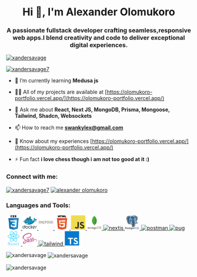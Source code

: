 <h1 align="center">Hi 👋, I'm Alexander Olomukoro</h1>
<h3 align="center">A passionate fullstack developer crafting seamless,responsive web apps.I blend creativity and code to deliver exceptional digital experiences.</h3>

<p align="left"> <a href="https://github.com/ryo-ma/github-profile-trophy"><img src="https://github-profile-trophy.vercel.app/?username=xandersavage" alt="xandersavage" /></a> </p>

<p align="left"> <a href="https://twitter.com/xandersavage7" target="blank"><img src="https://img.shields.io/twitter/follow/xandersavage7?logo=twitter&style=for-the-badge" alt="xandersavage7" /></a> </p>

- 🌱 I’m currently learning **Medusa js**

- 👨‍💻 All of my projects are available at [https://olomukoro-portfolio.vercel.app/](https://olomukoro-portfolio.vercel.app/)

- 💬 Ask me about **React, Next JS, MongoDB, Prisma, Mongoose, Tailwind, Shadcn, Websockets**

- 📫 How to reach me **swankylex@gmail.com**

- 📄 Know about my experiences [https://olomukoro-portfolio.vercel.app/](https://olomukoro-portfolio.vercel.app/)

- ⚡ Fun fact **i love chess though i am not too good at it :)**

<h3 align="left">Connect with me:</h3>
<p align="left">
<a href="https://twitter.com/xandersavage7" target="blank"><img align="center" src="https://raw.githubusercontent.com/rahuldkjain/github-profile-readme-generator/master/src/images/icons/Social/twitter.svg" alt="xandersavage7" height="30" width="40" /></a>
<a href="https://linkedin.com/in/alexander olomukoro" target="blank"><img align="center" src="https://raw.githubusercontent.com/rahuldkjain/github-profile-readme-generator/master/src/images/icons/Social/linked-in-alt.svg" alt="alexander olomukoro" height="30" width="40" /></a>
</p>

<h3 align="left">Languages and Tools:</h3>
<p align="left"> <a href="https://www.w3schools.com/css/" target="_blank" rel="noreferrer"> <img src="https://raw.githubusercontent.com/devicons/devicon/master/icons/css3/css3-original-wordmark.svg" alt="css3" width="40" height="40"/> </a> <a href="https://www.docker.com/" target="_blank" rel="noreferrer"> <img src="https://raw.githubusercontent.com/devicons/devicon/master/icons/docker/docker-original-wordmark.svg" alt="docker" width="40" height="40"/> </a> <a href="https://expressjs.com" target="_blank" rel="noreferrer"> <img src="https://raw.githubusercontent.com/devicons/devicon/master/icons/express/express-original-wordmark.svg" alt="express" width="40" height="40"/> </a> <a href="https://www.w3.org/html/" target="_blank" rel="noreferrer"> <img src="https://raw.githubusercontent.com/devicons/devicon/master/icons/html5/html5-original-wordmark.svg" alt="html5" width="40" height="40"/> </a> <a href="https://developer.mozilla.org/en-US/docs/Web/JavaScript" target="_blank" rel="noreferrer"> <img src="https://raw.githubusercontent.com/devicons/devicon/master/icons/javascript/javascript-original.svg" alt="javascript" width="40" height="40"/> </a> <a href="https://www.mongodb.com/" target="_blank" rel="noreferrer"> <img src="https://raw.githubusercontent.com/devicons/devicon/master/icons/mongodb/mongodb-original-wordmark.svg" alt="mongodb" width="40" height="40"/> </a> <a href="https://nextjs.org/" target="_blank" rel="noreferrer"> <img src="https://cdn.worldvectorlogo.com/logos/nextjs-2.svg" alt="nextjs" width="40" height="40"/> </a> <a href="https://www.postgresql.org" target="_blank" rel="noreferrer"> <img src="https://raw.githubusercontent.com/devicons/devicon/master/icons/postgresql/postgresql-original-wordmark.svg" alt="postgresql" width="40" height="40"/> </a> <a href="https://postman.com" target="_blank" rel="noreferrer"> <img src="https://www.vectorlogo.zone/logos/getpostman/getpostman-icon.svg" alt="postman" width="40" height="40"/> </a> <a href="https://pugjs.org" target="_blank" rel="noreferrer"> <img src="https://cdn.worldvectorlogo.com/logos/pug.svg" alt="pug" width="40" height="40"/> </a> <a href="https://reactjs.org/" target="_blank" rel="noreferrer"> <img src="https://raw.githubusercontent.com/devicons/devicon/master/icons/react/react-original-wordmark.svg" alt="react" width="40" height="40"/> </a> <a href="https://sass-lang.com" target="_blank" rel="noreferrer"> <img src="https://raw.githubusercontent.com/devicons/devicon/master/icons/sass/sass-original.svg" alt="sass" width="40" height="40"/> </a> <a href="https://tailwindcss.com/" target="_blank" rel="noreferrer"> <img src="https://www.vectorlogo.zone/logos/tailwindcss/tailwindcss-icon.svg" alt="tailwind" width="40" height="40"/> </a> <a href="https://www.typescriptlang.org/" target="_blank" rel="noreferrer"> <img src="https://raw.githubusercontent.com/devicons/devicon/master/icons/typescript/typescript-original.svg" alt="typescript" width="40" height="40"/> </a> </p>

<p><img align="left" src="https://github-readme-stats.vercel.app/api/top-langs?username=xandersavage&show_icons=true&locale=en&layout=compact" alt="xandersavage" /></p>

<p>&nbsp;<img align="center" src="https://github-readme-stats.vercel.app/api?username=xandersavage&show_icons=true&locale=en" alt="xandersavage" /></p>

<p><img align="center" src="https://github-readme-streak-stats.herokuapp.com/?user=xandersavage&" alt="xandersavage" /></p>

